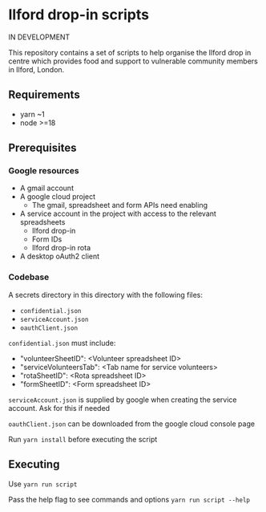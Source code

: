 # Ilford drop-in scripts

IN DEVELOPMENT

This repository contains a set of scripts to help organise the Ilford drop in centre which provides food and support to vulnerable community members in Ilford, London.

## Requirements

- yarn ~1
- node >=18

## Prerequisites

### Google resources

- A gmail account
- A google cloud project
  - The gmail, spreadsheet and form APIs need enabling
- A service account in the project with access to the relevant spreadsheets
  - Ilford drop-in
  - Form IDs
  - Ilford drop-in rota
- A desktop oAuth2 client

### Codebase

A secrets directory in this directory with the following files:

- `confidential.json`
- `serviceAccount.json`
- `oauthClient.json`

`confidential.json` must include:

- "volunteerSheetID": \<Volunteer spreadsheet ID\>
- "serviceVolunteersTab": \<Tab name for service volunteers\>
- "rotaSheetID": \<Rota spreadsheet ID\>
- "formSheetID": \<Form spreadsheet ID\>

`serviceAccount.json` is supplied by google when creating the service account. Ask for this if needed

`oauthClient.json` can be downloaded from the google cloud console page

Run `yarn install` before executing the script

## Executing

Use `yarn run script`

Pass the help flag to see commands and options `yarn run script --help`

